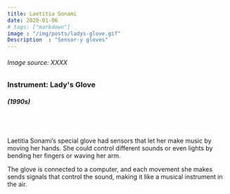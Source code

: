```yaml
---
title: Laetitia Sonami
date: 2020-01-06
# tags: ["markdown"]
image : "/img/posts/ladys-glove.gif"
Description  : "Sensor-y gloves"
---
```


###### *Image source: XXXX*

### Instrument: **Lady's Glove**

##### (1990s)

## &nbsp;

Laetitia Sonami’s special glove had sensors that let her make music by moving her hands. She could control different sounds or even lights by bending her fingers or waving her arm.

The glove is connected to a computer, and each movement she makes sends signals that control the sound, making it like a musical instrument in the air.